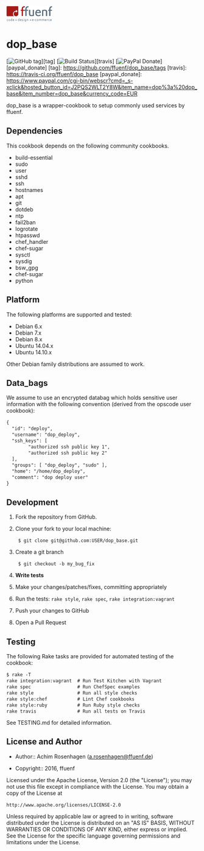 <a href="http://www.ffuenf.de" title="ffuenf - code • design • e-commerce"><img src="https://github.com/ffuenf/Ffuenf_Common/blob/master/skin/adminhtml/default/default/ffuenf/ffuenf.png" alt="ffuenf - code • design • e-commerce" /></a>

dop_base
========
[![GitHub tag](http://img.shields.io/github/tag/ffuenf/dop_base.svg)][tag]
[![Build Status](http://img.shields.io/travis/ffuenf/dop_base.svg)][travis]
[![PayPal Donate](https://img.shields.io/badge/paypal-donate-blue.svg)][paypal_donate]
[tag]: https://github.com/ffuenf/dop_base/tags
[travis]: https://travis-ci.org/ffuenf/dop_base
[paypal_donate]: https://www.paypal.com/cgi-bin/webscr?cmd=_s-xclick&hosted_button_id=J2PQS2WLT2Y8W&item_name=dop%3a%20dop_base&item_number=dop_base&currency_code=EUR

dop_base is a wrapper-cookbook to setup commonly used services by ffuenf.

Dependencies
------------

This cookbook depends on the following community cookbooks.

* build-essential
* sudo
* user
* sshd
* ssh
* hostnames
* apt
* git
* dotdeb
* ntp
* fail2ban
* logrotate
* htpasswd
* chef_handler
* chef-sugar
* sysctl
* sysdig
* bsw_gpg
* chef-sugar
* python

Platform
--------

The following platforms are supported and tested:

* Debian 6.x
* Debian 7.x
* Debian 8.x
* Ubuntu 14.04.x
* Ubuntu 14.10.x

Other Debian family distributions are assumed to work.

Data_bags
---------

We assume to use an encrypted databag which holds sensitive user information with the following convention (derived from the opscode user cookbook):
```
{
  "id": "deploy", 
  "username": "dop_deploy",
  "ssh_keys": [
        "authorized ssh public key 1",
        "authorized ssh public key 2"
  ],
  "groups": [ "dop_deploy", "sudo" ],
  "home": "/home/dop_deploy",
  "comment": "dop deploy user"
}
```

Development
-----------
1. Fork the repository from GitHub.
2. Clone your fork to your local machine:

        $ git clone git@github.com:USER/dop_base.git

3. Create a git branch

        $ git checkout -b my_bug_fix

4. **Write tests**
5. Make your changes/patches/fixes, committing appropriately
6. Run the tests: `rake style`, `rake spec`, `rake integration:vagrant`
7. Push your changes to GitHub
8. Open a Pull Request

Testing
-------

The following Rake tasks are provided for automated testing of the cookbook:

```
$ rake -T
rake integration:vagrant  # Run Test Kitchen with Vagrant
rake spec                 # Run ChefSpec examples
rake style                # Run all style checks
rake style:chef           # Lint Chef cookbooks
rake style:ruby           # Run Ruby style checks
rake travis               # Run all tests on Travis
```
See TESTING.md for detailed information.

License and Author
------------------

- Author:: Achim Rosenhagen (<a.rosenhagen@ffuenf.de>)

- Copyright:: 2016, ffuenf

Licensed under the Apache License, Version 2.0 (the "License");
you may not use this file except in compliance with the License.
You may obtain a copy of the License at

    http://www.apache.org/licenses/LICENSE-2.0

Unless required by applicable law or agreed to in writing, software
distributed under the License is distributed on an "AS IS" BASIS,
WITHOUT WARRANTIES OR CONDITIONS OF ANY KIND, either express or implied.
See the License for the specific language governing permissions and
limitations under the License.
